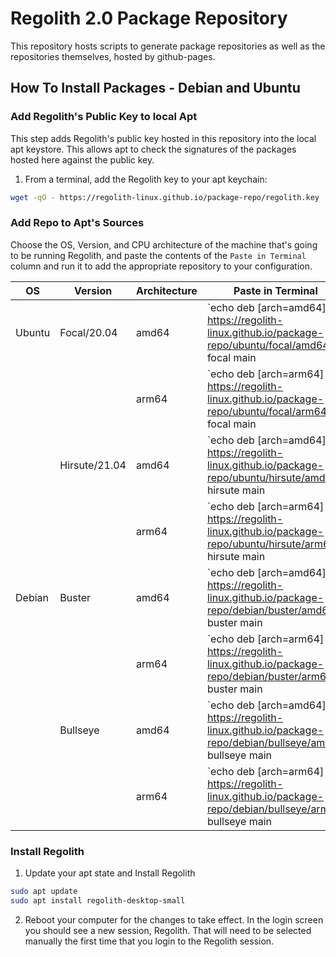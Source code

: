 # Regolith 2.0 Package Repository

This repository hosts scripts to generate package repositories as well as the repositories themselves, hosted by github-pages.

## How To Install Packages - Debian and Ubuntu

### Add Regolith's Public Key to local Apt

This step adds Regolith's public key hosted in this repository into the local apt keystore.  This allows apt to check the signatures of the packages hosted here against the public key.

1. From a terminal, add the Regolith key to your apt keychain:

```bash
wget -qO - https://regolith-linux.github.io/package-repo/regolith.key | sudo apt-key add -
```

### Add Repo to Apt's Sources

Choose the OS, Version, and CPU architecture of the machine that's going to be running Regolith, and paste the contents of the `Paste in Terminal` column and run it to add the appropriate repository to your configuration.

| OS  | Version | Architecture | Paste in Terminal  |
|---|---|---|---|
| Ubuntu  | Focal/20.04   | amd64 | `echo deb [arch=amd64] https://regolith-linux.github.io/package-repo/ubuntu/focal/amd64 focal main | sudo tee /etc/apt/sources.list.d/regolith.list`  |
|         |               | arm64 | `echo deb [arch=arm64] https://regolith-linux.github.io/package-repo/ubuntu/focal/arm64 focal main | sudo tee /etc/apt/sources.list.d/regolith.list`  |
|         | Hirsute/21.04 | amd64 | `echo deb [arch=amd64] https://regolith-linux.github.io/package-repo/ubuntu/hirsute/amd64 hirsute main | sudo tee /etc/apt/sources.list.d/regolith.list` |
|         |               | arm64 | `echo deb [arch=arm64] https://regolith-linux.github.io/package-repo/ubuntu/hirsute/arm64 hirsute main | sudo tee /etc/apt/sources.list.d/regolith.list` |
| Debian  | Buster        | amd64 | `echo deb [arch=amd64] https://regolith-linux.github.io/package-repo/debian/buster/amd64 buster main | sudo tee /etc/apt/sources.list.d/regolith.list` |
|         |               | arm64 | `echo deb [arch=arm64] https://regolith-linux.github.io/package-repo/debian/buster/arm64 buster main | sudo tee /etc/apt/sources.list.d/regolith.list` |
|         | Bullseye      | amd64 | `echo deb [arch=amd64] https://regolith-linux.github.io/package-repo/debian/bullseye/amd64 bullseye main | sudo tee /etc/apt/sources.list.d/regolith.list` |
|         |               | arm64 | `echo deb [arch=arm64] https://regolith-linux.github.io/package-repo/debian/bullseye/arm64 bullseye main | sudo tee /etc/apt/sources.list.d/regolith.list` |

### Install Regolith

1. Update your apt state and Install Regolith

```bash
sudo apt update
sudo apt install regolith-desktop-small
```

2. Reboot your computer for the changes to take effect.  In the login screen you should see a new session, Regolith.  That will need to be selected manually the first time that you login to the Regolith session.


